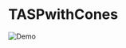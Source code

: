 # TASPwithCones
![Demo](https://github.com/tai-kuen/TASPwithCones/blob/main/assets/2024-10-15%202058.gif)